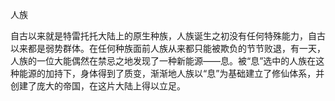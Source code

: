 人族

自古以来就是特雷托托大陆上的原生种族，人族诞生之初没有任何特殊能力，自古以来都是弱势群体。在任何种族面前人族从来都只能被欺负的节节败退，有一天，人族的一位大能偶然在禁忌之地发现了一种新能源——息。被“息”选中的人族在这种能源的加持下，身体得到了质变，渐渐地人族以“息”为基础建立了修仙体系，并创建了庞大的帝国，在这片大陆上得以立足。